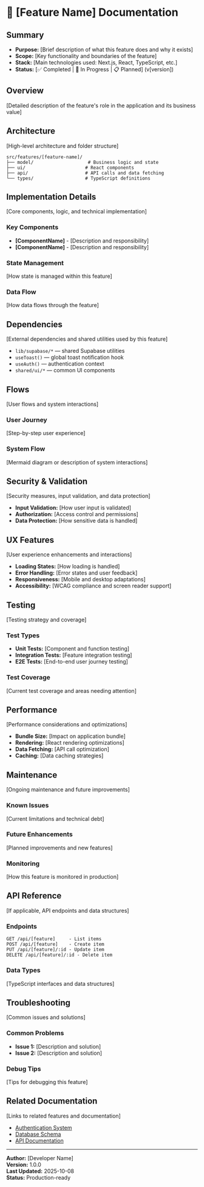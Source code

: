 # 🧩 [Feature Name] Documentation

## Summary

- **Purpose:** [Brief description of what this feature does and why it exists]
- **Scope:** [Key functionality and boundaries of the feature]
- **Stack:** [Main technologies used: Next.js, React, TypeScript, etc.]
- **Status:** [✅ Completed | 🧩 In Progress | 📋 Planned] (v[version])

## Overview

[Detailed description of the feature's role in the application and its business value]

## Architecture

[High-level architecture and folder structure]

```
src/features/[feature-name]/
├── model/                    # Business logic and state
├── ui/                      # React components
├── api/                     # API calls and data fetching
└── types/                   # TypeScript definitions
```

## Implementation Details

[Core components, logic, and technical implementation]

### Key Components

- **[ComponentName]** - [Description and responsibility]
- **[ComponentName]** - [Description and responsibility]

### State Management

[How state is managed within this feature]

### Data Flow

[How data flows through the feature]

## Dependencies

[External dependencies and shared utilities used by this feature]

- `lib/supabase/*` — shared Supabase utilities
- `useToast()` — global toast notification hook
- `useAuth()` — authentication context
- `shared/ui/*` — common UI components

## Flows

[User flows and system interactions]

### User Journey

[Step-by-step user experience]

### System Flow

[Mermaid diagram or description of system interactions]

## Security & Validation

[Security measures, input validation, and data protection]

- **Input Validation:** [How user input is validated]
- **Authorization:** [Access control and permissions]
- **Data Protection:** [How sensitive data is handled]

## UX Features

[User experience enhancements and interactions]

- **Loading States:** [How loading is handled]
- **Error Handling:** [Error states and user feedback]
- **Responsiveness:** [Mobile and desktop adaptations]
- **Accessibility:** [WCAG compliance and screen reader support]

## Testing

[Testing strategy and coverage]

### Test Types

- **Unit Tests:** [Component and function testing]
- **Integration Tests:** [Feature integration testing]
- **E2E Tests:** [End-to-end user journey testing]

### Test Coverage

[Current test coverage and areas needing attention]

## Performance

[Performance considerations and optimizations]

- **Bundle Size:** [Impact on application bundle]
- **Rendering:** [React rendering optimizations]
- **Data Fetching:** [API call optimization]
- **Caching:** [Data caching strategies]

## Maintenance

[Ongoing maintenance and future improvements]

### Known Issues

[Current limitations and technical debt]

### Future Enhancements

[Planned improvements and new features]

### Monitoring

[How this feature is monitored in production]

## API Reference

[If applicable, API endpoints and data structures]

### Endpoints

```
GET /api/[feature]     - List items
POST /api/[feature]    - Create item
PUT /api/[feature]/:id - Update item
DELETE /api/[feature]/:id - Delete item
```

### Data Types

[TypeScript interfaces and data structures]

## Troubleshooting

[Common issues and solutions]

### Common Problems

- **Issue 1:** [Description and solution]
- **Issue 2:** [Description and solution]

### Debug Tips

[Tips for debugging this feature]

## Related Documentation

[Links to related features and documentation]

- [Authentication System](./auth/AUTHENTICATION.md)
- [Database Schema](../scripts/)
- [API Documentation](../api/)

---

**Author:** [Developer Name]  
**Version:** 1.0.0  
**Last Updated:** 2025-10-08  
**Status:** Production-ready
